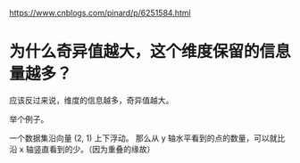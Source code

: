 https://www.cnblogs.com/pinard/p/6251584.html

# 为什么奇异值越大，这个维度保留的信息量越多？
应该反过来说，维度的信息越多，奇异值越大。

举个例子。

一个数据集沿向量 (2, 1) 上下浮动。
那么从 y 轴水平看到的点的数量，可以就比沿 x 轴竖直看到的少。（因为重叠的缘故）

